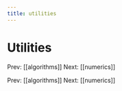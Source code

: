 ```yaml
---
title: utilities
---
```


# Utilities

Prev: \[\[algorithms\]\] Next: \[\[numerics\]\]

Prev: \[\[algorithms\]\] Next: \[\[numerics\]\]
